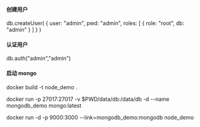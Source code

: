#### 创建用户
db.createUser( { user: "admin",  pwd: "admin",  roles: [ { role: "root", db: "admin" } ] } )  
#### 认证用户
db.auth("admin","admin")

#### 启动 mongo
docker build -t node_demo .

docker run -p 27017:27017 -v $PWD/data/db:/data/db -d --name mongodb_demo mongo:latest

docker run -d -p 9000:3000 --link=mongodb_demo:mongodb node_demo